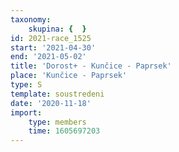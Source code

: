 ```yaml
---
taxonomy:
    skupina: {  }
id: 2021-race_1525
start: '2021-04-30'
end: '2021-05-02'
title: 'Dorost+ - Kunčice - Paprsek'
place: 'Kunčice - Paprsek'
type: S
template: soustredeni
date: '2020-11-18'
import:
    type: members
    time: 1605697203
---
```



